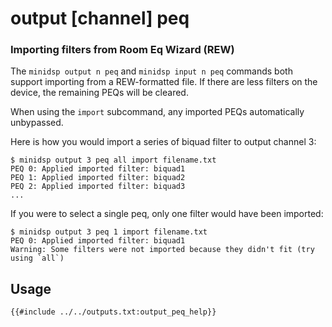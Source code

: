 # output [channel] peq

### Importing filters from Room Eq Wizard (REW)
The `minidsp output n peq` and `minidsp input n peq` commands both support importing from a REW-formatted file. If there are less
filters on the device, the remaining PEQs will be cleared.

When using the `import` subcommand, any imported PEQs automatically unbypassed.

Here is how you would import a series of biquad filter to output channel 3:
```shell
$ minidsp output 3 peq all import filename.txt
PEQ 0: Applied imported filter: biquad1
PEQ 1: Applied imported filter: biquad2
PEQ 2: Applied imported filter: biquad3
...
```

If you were to select a single peq, only one filter would have been imported:
```shell
$ minidsp output 3 peq 1 import filename.txt
PEQ 0: Applied imported filter: biquad1
Warning: Some filters were not imported because they didn't fit (try using `all`)
```

## Usage
```
{{#include ../../outputs.txt:output_peq_help}}
```
